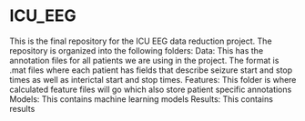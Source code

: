# ICU_EEG

This is the final repository for the ICU EEG data reduction project. The repository is organized into the following folders:
Data: This has the annotation files for all patients we are using in the project. The format is .mat files where each patient has fields that describe seizure start and stop times as well as interictal start and stop times.
Features: This folder is where calculated feature files will go which also store patient specific annotations
Models: This contains machine learning models
Results: This contains results

